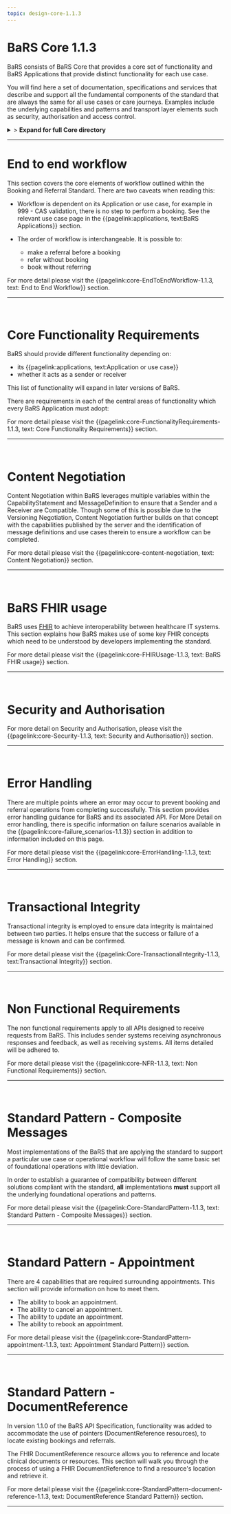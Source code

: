 ```yaml
---
topic: design-core-1.1.3
---
```


# BaRS Core 1.1.3

BaRS consists of BaRS Core that provides a core set of functionality and BaRS Applications that provide distinct functionality for each use case.

You will find here a set of documentation, specifications and services that describe and support all the fundamental components of the standard that are always the same for all use cases or care journeys. Examples include the underlying capabilities and patterns and transport layer elements such as security, authorisation and access control.

<details>
<summary>> <b class="barslink">Expand for full Core directory</b></summary>

&bull; {{pagelink:design-core-1.1.3 , text: Core 1.1.3}}</br>
&nbsp;&nbsp;&bull; {{pagelink:core-EndToEndWorkflow-1.1.3 , text:End to end workflow}}</br>
&nbsp;&nbsp;&nbsp;&nbsp;&bull; {{pagelink:core-EndToEndWorkflow-ServiceDiscovery-1.1.3 , text:Service Discovery}}</br>
&nbsp;&nbsp;&nbsp;&nbsp;&bull; {{pagelink:core-EndToEndWorkflow-BaRSAuth-1.1.3 , text:Authenticate with BaRS}}</br>
&nbsp;&nbsp;&nbsp;&nbsp;&bull; {{pagelink:core-EndToEndWorkflow-API-1.1.3 , text:BaRS FHIR API}}</br>
&nbsp;&nbsp;&nbsp;&nbsp;&bull; {{pagelink:core-EndToEndWorkflow-HTTPHeader-1.1.3 , text:HTTP Header}}</br>
&nbsp;&nbsp;&nbsp;&nbsp;&bull; {{pagelink:core-EndToEndWorkflow-Routing-1.1.3 , text:Routing}}</br>
&nbsp;&nbsp;&nbsp;&nbsp;&bull; {{pagelink:core-EndToEndWorkflow-Auth-1.1.3 , text:Authentication and Authorisation}}</br>
&nbsp;&nbsp;&nbsp;&nbsp;&bull; {{pagelink:core-EndToEndWorkflow-Transactional-Integrity-1.1.3 , text:Transactional Integrity}}</br>
&nbsp;&nbsp;&nbsp;&nbsp;&bull; {{pagelink:core-EndToEndWorkflow-HTTPResponseHeader-1.1.3 , text:HTTP Response Headers}}</br>
&nbsp;&nbsp;&nbsp;&nbsp;&bull; {{pagelink:core-EndToEndWorkflow-Processing-1.1.3 , text:Processing Requests}}</br>
&nbsp;&nbsp;&nbsp;&nbsp;&bull; {{pagelink:core-EndToEndWorkflow-Responses-1.1.3 , text:Responses}}</br>
&nbsp;&nbsp;&nbsp;&nbsp;&bull; {{pagelink:core-EndToEndWorkflow-ReversingRoles-1.1.3 , text:Reversing Roles}}</br>
&nbsp;&nbsp;&nbsp;&nbsp;&bull; {{pagelink:core-EndToEndWorkflow-AsyncWorkflow-1.1.3 , text:Asynchronous Workflow}}</br>
&nbsp;&nbsp;&bull; {{pagelink:core-FunctionalityRequirements-1.1.3 , text:Core Functionality Requirements.}}</br>
&nbsp;&nbsp;&nbsp;&nbsp;&bull; {{pagelink:core-FunctionalityRequirements-All-1.1.3 , text:All}}</br>
&nbsp;&nbsp;&nbsp;&nbsp;&bull; {{pagelink:core-FunctionalityRequirements-Caching-1.1.3 , text:Caching}}</br>
&nbsp;&nbsp;&nbsp;&nbsp;&bull; {{pagelink:core-FunctionalityRequirements-BookingSender-1.1.3 , text:Booking Sender}}</br>
&nbsp;&nbsp;&nbsp;&nbsp;&bull; {{pagelink:core-FunctionalityRequirements-BookingReceiver-1.1.3 , text:Booking Receiver}}</br>
&nbsp;&nbsp;&nbsp;&nbsp;&bull; {{pagelink:core-FunctionalityRequirements-ReferralSender-1.1.3 , text:Referral Sender}}</br>
&nbsp;&nbsp;&nbsp;&nbsp;&bull; {{pagelink:core-FunctionalityRequirements-ReferralReceiver-1.1.3 , text:Referral Receiver}}</br>
&nbsp;&nbsp;&bull; {{pagelink:core-FHIRUsage-1.1.3 , text:BaRS FHIR Usage}}</br>
&nbsp;&nbsp;&nbsp;&nbsp;&bull; {{pagelink:core-FHIRUsage-Framework-1.1.3 , text:Frameworks}}</br>
&nbsp;&nbsp;&nbsp;&nbsp;&bull; {{pagelink:core-FHIRUsage-REST-1.1.3 , text:REST}}</br>
&nbsp;&nbsp;&nbsp;&nbsp;&bull; {{pagelink:core-FHIRUsage-FHIR-Operations-1.1.3 , text:FHIR Operations}}</br>
&nbsp;&nbsp;&nbsp;&nbsp;&bull; {{pagelink:core-FHIRUsage-Process-Message-1.1.3 , text:$process-message}}</br>
&nbsp;&nbsp;&nbsp;&nbsp;&bull; {{pagelink:core-FHIRUsage-bundle-1.1.3 , text:Bundle}}</br>
&nbsp;&nbsp;&nbsp;&nbsp;&bull; {{pagelink:core-FHIRUsage-JourneyID-1.1.3 , text:Journey ID}}</br>
&nbsp;&nbsp;&nbsp;&nbsp;&bull; {{pagelink:core-FHIRUsage-Time-1.1.3 , text:How to handle times}}</br>
&nbsp;&nbsp;&nbsp;&nbsp;&bull; {{pagelink:core-FHIRUsage-LastUpdated-1.1.3 , text:LastUpdatedDate}}</br>
&nbsp;&nbsp;&bull; {{pagelink:core-Security-1.1.3 , text:Security and Authorisation}}</br>
&nbsp;&nbsp;&nbsp;&nbsp;&bull; {{pagelink:core-Security-Sender-1.1.3 , text:Sender}}</br>
&nbsp;&nbsp;&nbsp;&nbsp;&bull; {{pagelink:core-Security-Oauth-1.1.3 , text:OAuth Endpoints}}</br>
&nbsp;&nbsp;&nbsp;&nbsp;&bull; {{pagelink:core-Security-Receiver-1.1.3 , text:Receiver}}</br>
&nbsp;&nbsp;&nbsp;&nbsp;&bull; {{pagelink:core-Security-Auth-1.1.3 , text:Authorisation}}</br>
&nbsp;&nbsp;&bull; {{pagelink:core-ErrorHandling-1.1.3 , text:Error Handling}}</br>
&nbsp;&nbsp;&nbsp;&nbsp;&bull; {{pagelink:core-ErrorHandling-Overview-1.1.3 , text:Overview}}</br>
&nbsp;&nbsp;&nbsp;&nbsp;&bull; {{pagelink:core-ErrorHandling-IntS-1.1.3 , text:BaRS interactions(sending)}}</br>
&nbsp;&nbsp;&nbsp;&nbsp;&bull; {{pagelink:core-ErrorHandling-OpOut-1.1.3 , text:OperationOutcome Example}}</br>
&nbsp;&nbsp;&nbsp;&nbsp;&bull; {{pagelink:core-ErrorHandling-Diag-1.1.3 , text:Diagnostic Text}}</br>
&nbsp;&nbsp;&nbsp;&nbsp;&bull; {{pagelink:core-ErrorHandling-Examples-1.1.3 , text:Example Errors}}</br>
&nbsp;&nbsp;&nbsp;&nbsp;&bull; {{pagelink:core-ErrorHandling-SendResp-1.1.3 , text:Sender Responsibilities}}</br>
&nbsp;&nbsp;&nbsp;&nbsp;&bull; {{pagelink:core-ErrorHandling-IntR-1.1.3 , text:BaRs interactions(receiving)}}</br>
&nbsp;&nbsp;&nbsp;&nbsp;&bull; {{pagelink:core-ErrorHandling-RecResp-1.1.3 , text:Receiver responsibilities}}</br>
&nbsp;&nbsp;&nbsp;&nbsp;&bull; {{pagelink:core-failure_scenarios-1.1.3 , text:Failure Scenarios}}	 </br>
&nbsp;&nbsp;&bull; {{pagelink:Core-TransactionalIntegrity-1.1.3 , text:Transactional Integrity}}</br>
&nbsp;&nbsp;&nbsp;&nbsp;&bull; {{pagelink:Core-TransactionalIntegrity-Initial-1.1.3 , text:Initial Request}}</br>
&nbsp;&nbsp;&nbsp;&nbsp;&bull; {{pagelink:Core-TransactionalIntegrity-Update-1.1.3 , text:Sending an update}}</br>
&nbsp;&nbsp;&nbsp;&nbsp;&bull; {{pagelink:Core-TransactionalIntegrity-Feedback-1.1.3 , text:Feedback (response) requests}}</br>
&nbsp;&nbsp;&nbsp;&nbsp;&bull; {{pagelink:Core-TransactionalIntegrity-Retry-1.1.3 , text:Retry Scenario}}</br>
&nbsp;&nbsp;&nbsp;&nbsp;&bull; {{pagelink:Core-TransactionalIntegrity-Onward-1.1.3 , text:Onwards Referrals}}</br>
&nbsp;&nbsp;&nbsp;&nbsp;&bull; {{pagelink:Core-TransactionalIntegrity-retry-1.1.3 , text:Definition of a Retry}}</br>
&nbsp;&nbsp;&nbsp;&nbsp;&bull; {{pagelink:Core-TransactionalIntegrity-Receiver-1.1.3 , text:Receiver responsibilities}}</br>
&nbsp;&nbsp;&nbsp;&nbsp;&bull; {{pagelink:Core-TransactionalIntegrity-Sender-1.1.3 , text:Sender responsibilities}}</br>
&nbsp;&nbsp;&nbsp;&nbsp;&bull; {{pagelink:core-TIFailureScenarios-1.1.3 , text:Failure Scenarios}}</br>
&nbsp;&nbsp;&bull; {{pagelink:core-NFR-1.1.3 , text:Non functional Requirements}}</br>
&nbsp;&nbsp;&nbsp;&nbsp;&bull; {{pagelink:core-NFR-Requirements-1.1.3 , text:Requirements}}</br>
&nbsp;&nbsp;&nbsp;&nbsp;&bull; {{pagelink:core-NFR-Processing-Time-1.1.3 , text:Processing Times}}</br>
&nbsp;&nbsp;&bull; {{pagelink:Core-StandardPattern-1.1.3 , text:Standard Pattern - Composite Messages}}</br>
&nbsp;&nbsp;&nbsp;&nbsp;&bull; {{pagelink:core-SPComposites-1.1.3 , text:Standard Pattern for Composites}}</br>
&nbsp;&nbsp;&nbsp;&nbsp;&bull; {{pagelink:core-SPMessageHeader-1.1.3 , text:Message Headers}}</br>
&nbsp;&nbsp;&nbsp;&nbsp;&bull; {{pagelink:core-SPCancellation-1.1.3 , text:Cancellation}}</br>
&nbsp;&nbsp;&nbsp;&nbsp;&bull; {{pagelink:core-SPUseCaseCategories-1.1.3 , text:Use Case Categories}}</br>
&nbsp;&nbsp;&bull; {{pagelink:core-StandardPattern-appointment-1.1.3 , text:Standard Pattern - Appointments}}</br>
&nbsp;&nbsp;&nbsp;&nbsp;&bull; {{pagelink:core-StandardPattern-appointment-booking-1.1.3 , text:Booking}}</br>
&nbsp;&nbsp;&nbsp;&nbsp;&bull; {{pagelink:core-StandardPattern-appointment-update-1.1.3 , text:Updates}}</br>
&nbsp;&nbsp;&nbsp;&nbsp;&bull; {{pagelink:core-StandardPattern-appointment-cancel-1.1.3 , text:Cancellations}}</br>
&nbsp;&nbsp;&nbsp;&nbsp;&bull; {{pagelink:core-StandardPattern-appointment-rebook-1.1.3 , text:Rebook}}</br>
&nbsp;&nbsp;&bull; {{pagelink:core-StandardPattern-document-reference-1.1.3 , text:Standard Pattern - DocumentReference}}</br>
&nbsp;&nbsp;&nbsp;&nbsp;&bull; {{pagelink:core-StandardPattern-document-reference-Sender-1.1.3 , text:Sender}}</br>
&nbsp;&nbsp;&nbsp;&nbsp;&bull; {{pagelink:core-StandardPattern-document-reference-Receiver-1.1.3 , text:Receiver}}</br>
&nbsp;&nbsp;&nbsp;&nbsp;&bull; {{pagelink:core-StandardPattern-document-reference-interface-1.1.3 , text:Interface}}</br>

   

</details>

<hr>

# End to end workflow
This section covers the core elements of workflow outlined within the Booking and Referral Standard. There are two caveats when reading this:

- Workflow is dependent on its Application or use case, for example in 999 - CAS validation, there is no step to perform a booking. See the relevant use case page in the 
{{pagelink:applications, text:BaRS Applications}} section. 


- The order of workflow is interchangeable. It is possible to:
    - make a referral before a booking
    - refer without booking
    - book without referring

For more detail please visit the {{pagelink:core-EndToEndWorkflow-1.1.3, text: End to End Workflow}} section.

<hr>
<br>


# Core Functionality Requirements
BaRS should provide different functionality depending on:

- its {{pagelink:applications, text:Application or use case}}
- whether it acts as a sender or receiver


This list of functionality will expand in later versions of BaRS.

There are requirements in each of the central areas of functionality which every BaRS Application must adopt:

For more detail please visit the {{pagelink:core-FunctionalityRequirements-1.1.3, text: Core Functionality Requirements}} section.

<hr>
<br>

# Content Negotiation

Content Negotiation within BaRS leverages multiple variables within the CapabilityStatement and MessageDefinition to ensure that a Sender and a Receiver are Compatible. Though some of this is possible due to the Versioning Negotiation, Content Negotiation further builds on that concept with the capabilities published by the server and the identification of message definitions and use cases therein to ensure a workflow can be completed. 

For more detail please visit the {{pagelink:core-content-negotiation, text: Content Negotiation}} section.

<hr>
<br>

# BaRS FHIR usage
BaRS uses [FHIR](https://digital.nhs.uk/services/fhir-uk-core) to achieve interoperability between healthcare IT systems. This section explains how BaRS makes use of some key FHIR concepts which need to be understood by developers implementing the standard.  

For more detail please visit the {{pagelink:core-FHIRUsage-1.1.3, text: BaRS FHIR usage}} section.

<hr>
<br>

# Security and Authorisation

For more detail on Security and Authorisation, please visit the {{pagelink:core-Security-1.1.3, text: Security and Authorisation}} section.

<hr>
<br>

# Error Handling
There are multiple points where an error may occur to prevent booking and referral operations from completing successfully. This section provides error handling guidance for BaRS and its associated API. For More Detail on error handling, there is specific information on failure scenarios available in the {{pagelink:core-failure_scenarios-1.1.3}} section in addition to information included on this page.

For more detail please visit the {{pagelink:core-ErrorHandling-1.1.3, text: Error Handling}} section.

<hr>
<br>

# Transactional Integrity
Transactional integrity is employed to ensure data integrity is maintained between two parties. It helps ensure that the success or failure of a message is known and can be confirmed. 

For more detail please visit the {{pagelink:Core-TransactionalIntegrity-1.1.3, text:Transactional Integrity}} section.

<hr>
<br>

# Non Functional Requirements

The non functional requirements apply to all APIs designed to receive requests from BaRS. This includes sender systems receiving asynchronous responses and feedback, as well as receiving systems. All items detailed will be adhered to.

For more detail please visit the {{pagelink:core-NFR-1.1.3, text: Non Functional Requirements}} section.

<hr>
<br>

# Standard Pattern - Composite Messages
Most implementations of the BaRS that are applying the standard to support a particular use case or operational workflow will follow the same basic set of foundational operations with little deviation. 

In order to establish a guarantee of compatibility between different solutions compliant with the standard, **all** implementations **must** support all the underlying foundational operations and patterns.

For more detail please visit the {{pagelink:Core-StandardPattern-1.1.3, text: Standard Pattern - Composite Messages}} section.

<hr>
<br>

# Standard Pattern - Appointment

There are 4 capabilities that are required surrounding appointments. This section will provide information on how to meet them.

* The ability to book an appointment.
* The ability to cancel an appointment.
* The ability to update an appointment.
* The ability to rebook an appointment.

For more detail please visit the {{pagelink:core-StandardPattern-appointment-1.1.3, text: Appointment Standard Pattern}} section.

<hr>
<br>

# Standard Pattern - DocumentReference

In version 1.1.0 of the BaRS API Specification, functionality was added to accommodate the use of pointers (DocumentReference resources), to locate existing bookings and referrals.

The FHIR DocumentReference resource allows you to reference and locate clinical documents or resources. This section will walk you through the process of using a FHIR DocumentReference to find a resource's location and retrieve it.

For more detail please visit the {{pagelink:core-StandardPattern-document-reference-1.1.3, text: DocumentReference Standard Pattern}} section.

<hr>
<br>